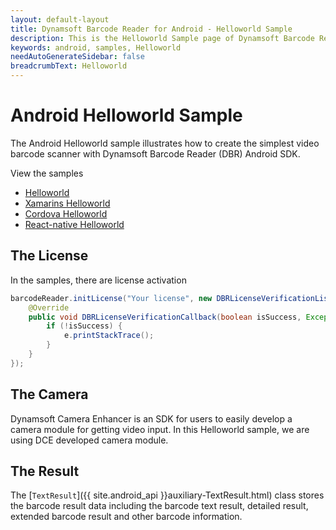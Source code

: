 ```yaml
---
layout: default-layout
title: Dynamsoft Barcode Reader for Android - Helloworld Sample
description: This is the Helloworld Sample page of Dynamsoft Barcode Reader for Android SDK.
keywords: android, samples, Helloworld
needAutoGenerateSidebar: false
breadcrumbText: Helloworld
---
```


# Android Helloworld Sample

The Android Helloworld sample illustrates how to create the simplest video barcode scanner with Dynamsoft Barcode Reader (DBR) Android SDK.

View the samples

- [Helloworld]()
- [Xamarins Helloworld]()
- [Cordova Helloworld]()
- [React-native Helloworld]()

## The License

In the samples, there are license activation

```java
barcodeReader.initLicense("Your license", new DBRLicenseVerificationListener() {
    @Override
    public void DBRLicenseVerificationCallback(boolean isSuccess, Exception e) {
        if (!isSuccess) {
            e.printStackTrace();
        }
    }
});
```

## The Camera

Dynamsoft Camera Enhancer is an SDK for users to easily develop a camera module for getting video input. In this Helloworld sample, we are using DCE developed camera module.

## The Result

The [`TextResult`]({{ site.android_api }}auxiliary-TextResult.html) class stores the barcode result data including the barcode text result, detailed result, extended barcode result and other barcode information.
